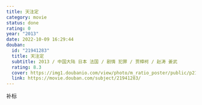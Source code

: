 ```yaml
---
title: 天注定
category: movie
status: done
rating: 0
year: "2013"
date: 2022-10-09 16:29:44
douban:
  id: "21941283"
  title: 天注定
  subtitle: 2013 / 中国大陆 日本 法国 / 剧情 犯罪 / 贾樟柯 / 赵涛 姜武
  rating: 8.3
  cover: https://img1.doubanio.com/view/photo/m_ratio_poster/public/p2152118970.jpg
  link: https://movie.douban.com/subject/21941283/
---
```


补标

